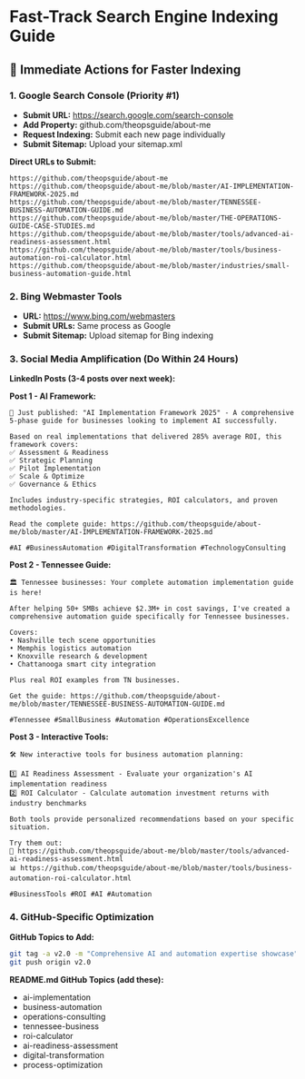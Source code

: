 # Fast-Track Search Engine Indexing Guide

## 🚀 Immediate Actions for Faster Indexing

### **1. Google Search Console (Priority #1)**
- **Submit URL:** https://search.google.com/search-console
- **Add Property:** github.com/theopsguide/about-me
- **Request Indexing:** Submit each new page individually
- **Submit Sitemap:** Upload your sitemap.xml

**Direct URLs to Submit:**
```
https://github.com/theopsguide/about-me
https://github.com/theopsguide/about-me/blob/master/AI-IMPLEMENTATION-FRAMEWORK-2025.md
https://github.com/theopsguide/about-me/blob/master/TENNESSEE-BUSINESS-AUTOMATION-GUIDE.md
https://github.com/theopsguide/about-me/blob/master/THE-OPERATIONS-GUIDE-CASE-STUDIES.md
https://github.com/theopsguide/about-me/blob/master/tools/advanced-ai-readiness-assessment.html
https://github.com/theopsguide/about-me/blob/master/tools/business-automation-roi-calculator.html
https://github.com/theopsguide/about-me/blob/master/industries/small-business-automation-guide.html
```

### **2. Bing Webmaster Tools**
- **URL:** https://www.bing.com/webmasters
- **Submit URLs:** Same process as Google
- **Submit Sitemap:** Upload sitemap for Bing indexing

### **3. Social Media Amplification (Do Within 24 Hours)**

**LinkedIn Posts (3-4 posts over next week):**

**Post 1 - AI Framework:**
```
🚀 Just published: "AI Implementation Framework 2025" - A comprehensive 5-phase guide for businesses looking to implement AI successfully.

Based on real implementations that delivered 285% average ROI, this framework covers:
✅ Assessment & Readiness
✅ Strategic Planning  
✅ Pilot Implementation
✅ Scale & Optimize
✅ Governance & Ethics

Includes industry-specific strategies, ROI calculators, and proven methodologies.

Read the complete guide: https://github.com/theopsguide/about-me/blob/master/AI-IMPLEMENTATION-FRAMEWORK-2025.md

#AI #BusinessAutomation #DigitalTransformation #TechnologyConsulting
```

**Post 2 - Tennessee Guide:**
```
🏛️ Tennessee businesses: Your complete automation implementation guide is here!

After helping 50+ SMBs achieve $2.3M+ in cost savings, I've created a comprehensive automation guide specifically for Tennessee businesses.

Covers:
• Nashville tech scene opportunities
• Memphis logistics automation
• Knoxville research & development
• Chattanooga smart city integration

Plus real ROI examples from TN businesses.

Get the guide: https://github.com/theopsguide/about-me/blob/master/TENNESSEE-BUSINESS-AUTOMATION-GUIDE.md

#Tennessee #SmallBusiness #Automation #OperationsExcellence
```

**Post 3 - Interactive Tools:**
```
🛠️ New interactive tools for business automation planning:

1️⃣ AI Readiness Assessment - Evaluate your organization's AI implementation readiness
2️⃣ ROI Calculator - Calculate automation investment returns with industry benchmarks

Both tools provide personalized recommendations based on your specific situation.

Try them out:
🤖 https://github.com/theopsguide/about-me/blob/master/tools/advanced-ai-readiness-assessment.html
📊 https://github.com/theopsguide/about-me/blob/master/tools/business-automation-roi-calculator.html

#BusinessTools #ROI #AI #Automation
```

### **4. GitHub-Specific Optimization**

**GitHub Topics to Add:**
```bash
git tag -a v2.0 -m "Comprehensive AI and automation expertise showcase"
git push origin v2.0
```

**README.md GitHub Topics (add these):**
- ai-implementation
- business-automation  
- operations-consulting
- tennessee-business
- roi-calculator
- ai-readiness-assessment
- digital-transformation
- process-optimization